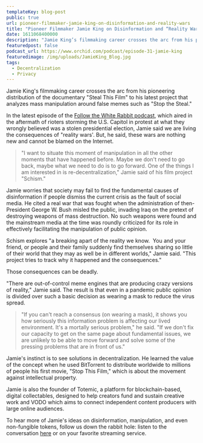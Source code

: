 ```yaml
---
templateKey: blog-post
public: true
url: pioneer-filmmaker-jamie-king-on-disinformation-and-reality-wars
title: "Pioneer Filmmaker Jamie King on Disinformation and “Reality Wars”"
date: 1611068400000
description: "Jamie King’s filmmaking career crosses the arc from his pioneering distribution of the documentary “Steal This Film” to his latest project that analyzes mass manipulation around false memes such as “Stop the Steal.”"
featuredpost: false
podcast_url: https://www.orchid.com/podcast/episode-31-jamie-king
featuredimage: /img/uploads/JamieKing_Blog.jpg
tags:
  - Decentralization
  - Privacy
---
```

Jamie King's filmmaking career crosses the arc from his pioneering distribution of the documentary "Steal This Film" to his latest project that analyzes mass manipulation around false memes such as "Stop the Steal."

In the latest episode of the [Follow the White Rabbit podcast](https://www.orchid.com/podcast#subscribe), which aired in the aftermath of rioters storming the U.S. Capitol in protest at what they wrongly believed was a stolen presidential election, Jamie said we are living the consequences of "reality wars'. But, he said, these wars are nothing new and cannot be blamed on the Internet.

> "I want to situate this moment of manipulation in all the other moments that have happened before. Maybe we don't need to go back, maybe what we need to do is to go forward. One of the things I am interested in is re-decentralization," Jamie said of his film project "Schism."

Jamie worries that society may fail to find the fundamental causes of disinformation if people dismiss the current crisis as the fault of social media. He cited a real war that was fought when the administration of then-President George W. Bush misled the public, invading Iraq on the pretext of destroying weapons of mass destruction. No such weapons were found and the mainstream media at the time was roundly criticized for its role in effectively facilitating the manipulation of public opinion.

Schism explores "a breaking apart of the reality we know.  You and your friend, or people and their family suddenly find themselves sharing so little of their world that they may as well be in different worlds," Jamie said. "This project tries to track why it happened and the consequences."

Those consequences can be deadly.

"There are out-of-control meme engines that are producing crazy versions of reality," Jamie said. The result is that even in a pandemic public opinion is divided over such a basic decision as wearing a mask to reduce the virus spread.

> "If you can't reach a consensus (on wearing a mask), it shows you how seriously this information problem is affecting our lived environment. It's a mortally serious problem," he said. "If we don't fix our capacity to get on the same page about fundamental issues, we are unlikely to be able to move forward and solve some of the pressing problems that are in front of us."

Jamie's instinct is to see solutions in decentralization. He learned the value of the concept when he used BitTorrent to distribute worldwide to millions of people his first movie, "Stop This Film," which is about the movement against intellectual property.

Jamie is also the founder of Totemic, a platform for blockchain-based, digital collectables, designed to help creators fund and sustain creative work and VODO which aims to connect independent content producers with large online audiences.

To hear more of Jamie's ideas on disinformation, manipulation, and even non-fungible tokens, follow us down the rabbit hole: listen to the conversation [here](https://www.orchid.com/podcast#subscribe) or on your favorite streaming service.
